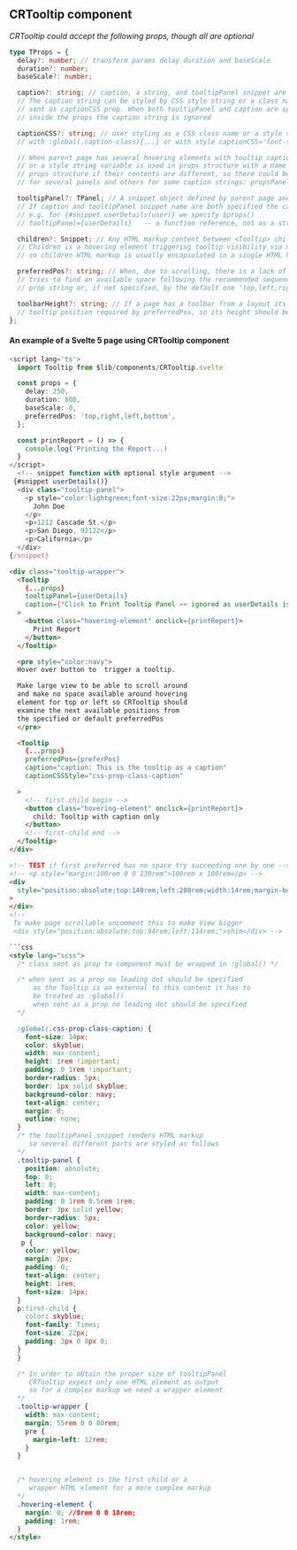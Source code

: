 ## CRTooltip component

_CRTooltip could accept the following props, though all are optional_

```typescript
type TProps = {
  delay?: number; // transform params delay duration and baseScale
  duration?: number;
  baseScale?: number;

  caption?: string; // caption, a string, and tooltipPanel snippet are mutually exclusive.
  // The caption string can be styled by CSS style string or a class name
  // sent as captionCSS prop. When both tooltipPanel and caption are specified
  // inside the props the caption string is ignored

  captionCSS?: string; // user styling as a CSS class name or a style string applied e.g. captionCSS="caption-class'
  // with :global(.caption-class){...} or with style captionCSS='font-size:14px; color:orange;'

  // When parent page has several hovering elements with tooltip captions the same class name
  // or a style string variable is used in props structure with a name that differ from other
  // props structure if their contents are different, so there could be prop structures
  // for several panels and others for some caption strings: propsPanel, propsCaption1,...

  tooltipPanel?: TPanel; // A snippet object defined by parent page and sent as object name to a component via $props().
  // If caption and tooltipPanel snippet name are both specified the caption is ignored
  // e.g. for {#snippet userDetails(user)} we specify $props()
  // tooltipPanel={userDetails}   -- a function reference, not as a string tooltipPanel="userDetails"

  children?: Snippet; // Any HTML markup content between <Tooltip> children... </Tooltip> tags.
  // Children is a hovering element triggering tooltip visibility via mouseenter/mouseleave
  // so children HTML markup is usually encapsulated in a single HTML hovering element

  preferredPos?: string; // When, due to scrolling, there is a lack of space around the hovering element CRTooltip
  // tries to find an available space following the recommended sequence by the preferredPos
  // prop string or, if not specified, by the default one 'top,left,right,bottom'

  toolbarHeight?: string; // If a page has a toolbar from a layout its height would impact calculation of the proper
  // tooltip position required by preferredPos, so its height should be sent via props
};
```

#### An example of a Svelte 5 page using CRTooltip component

```typescript
<script lang='ts'>
  import Tooltip from $lib/components/CRTooltip.svelte

  const props = {
    delay: 250,
    duration: 800,
    baseScale: 0,
    preferredPos: 'top,right,left,bottom',
  };

  const printReport = () => {
    console.log('Printing the Report...)
  }
</script>
  <!-- snippet function with optional style argument -->
 {#snippet userDetails()}
  <div class="tooltip-panel">
    <p style="color:lightgreen;font-size:22px;margin:0;">
      John Doe
    </p>
    <p>1212 Cascade St.</p>
    <p>San Diego, 92122</p>
    <p>California</p>
  </div>
{/snippet}
```

````html
<div class="tooltip-wrapper">
  <Tooltip
    {...props}
    tooltipPanel={userDetails}
    caption={'Click to Print Tooltip Panel -- ignored as userDetails is provided'}
  >
    <button class="hovering-element" onclick={printReport}>
      Print Report
    </button>
  </Tooltip>

  <pre style="color:navy">
  Hover over button to  trigger a tooltip.

  Make large view to be able to scroll around
  and make no space available around hovering
  element for top or left so CRTooltip should
  examine the next available positions from
  the specified or default preferredPos
  </pre>

  <Tooltip
    {...props}
    preferredPos={preferPos}
    caption="caption: This is the tooltip as a caption"
    captionCSSStyle="css-prop-class-caption"

  >
    <!-- first child begin -->
    <button class="hovering-element" onclick={printReport}>
      child: Tooltip with caption only
    </button>
    <!-- first-child end -->
  </Tooltip>
</div>

<!-- TEST if first preferred has no space try succeeding one by one -->
<!-- <p style="margin:100rem 0 0 130rem">100rem x 100rem</p> -->
<div
  style="position:absolute;top:140rem;left:280rem;width:14rem;margin-bottom:2rem !important;"
>
</div>
<!--
 To make page scrollable uncomment this to make View bigger
 <div style="position:absolute;top:94rem;left:114rem;">shim</div> -->

```css
<style lang="scss">
  /* class sent as prop to component must be wrapped in :global() */

  /* when sent as a prop no leading dot should be specified
      as the Tooltip is an external to this content it has to
      be treated as :global()
      when sent as a prop no leading dot should be specified
  */

  :global(.css-prop-class-caption) {
    font-size: 14px;
    color: skyblue;
    width: max-content;
    height: 1rem !important;
    padding: 0 1rem !important;
    border-radius: 5px;
    border: 1px solid skyblue;
    background-color: navy;
    text-align: center;
    margin: 0;
    outline: none;
  }
  /* the tooltipPanel snippet renders HTML markup
     so several different parts are styled as follows
  */
  .tooltip-panel {
    position: absolute;
    top: 0;
    left: 0;
    width: max-content;
    padding: 0 1rem 0.5rem 1rem;
    border: 3px solid yellow;
    border-radius: 5px;
    color: yellow;
    background-color: navy;
   p {
    color: yellow;
    margin: 2px;
    padding: 0;
    text-align: center;
    height: 1rem;
    font-size: 14px;
  }
  p:first-child {
    color: skyblue;
    font-family: Times;
    font-size: 22px;
    padding: 3px 0 8px 0;
  }
  }

  /* In order to obtain the proper size of tooltipPanel
     CRTooltip expect only one HTML element as output
     so for a complex markup we need a wrapper element
  */
  .tooltip-wrapper {
    width: max-content;
    margin: 55rem 0 0 80rem;
    pre {
      margin-left: 12rem;
    }
  }


  /* hovering element is the first child or a
     wrapper HTML element for a more complex markup
  */
  .hovering-element {
    margin: 0; //8rem 0 0 18rem;
    padding: 1rem;
  }
</style>
````
